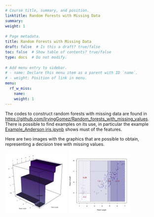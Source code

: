 ```yaml
---
# Course title, summary, and position.
linktitle: Random Forests with Missing Data
summary:
weight: 1

# Page metadata.
title: Random Forests with Missing Data
draft: false  # Is this a draft? true/false
toc: false  # Show table of contents? true/false
type: docs  # Do not modify.

# Add menu entry to sidebar.
# - name: Declare this menu item as a parent with ID `name`.
# - weight: Position of link in menu.
menu:
  rf_w_miss:
    name:
    weight: 1
---
```


The codes to construct random forests with missing data are found in <a href="https://github.com/IrvingGomez/Random_forests_with_missing_values">https://github.com/IrvingGomez/Random_forests_with_missing_values</a>. There is possible to find examples on its use, in particular the example <a href="https://github.com/IrvingGomez/Random_forests_with_missing_values/blob/main/examples/Example_Anderson%20iris.ipynb">Example_Anderson iris.ipynb</a> shows must of the features.

Here are two images with the graphics that are possible to obtain, representing a decision tree with missing values.

<img src="usual_iris_tree.png" width="40%;">

<img src="iris_tree_with_missing.png" width="40%;">
